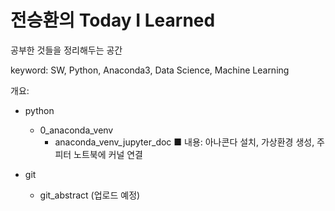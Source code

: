 # 전승환의 Today I Learned

공부한 것들을 정리해두는 공간

keyword: SW, Python, Anaconda3, Data Science, Machine Learning

개요:
- python
    - 0_anaconda_venv
        - anaconda_venv_jupyter_doc  ■ 내용: 아나콘다 설치, 가상환경 생성, 주피터 노트북에 커널 연결
    
- git
    - git_abstract (업로드 예정)

